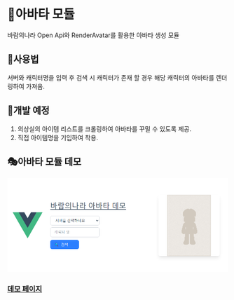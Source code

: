 # 🤴아바타 모듈

바람의나라 Open Api와 RenderAvatar를 활용한 아바타 생성 모듈

## 📑사용법

서버와 캐릭터명을 입력 후 검색 시 캐릭터가 존재 할 경우 해당 캐릭터의 아바타를 렌더링하여 가져옴.

## 🧪개발 예정

1. 의상실의 아이템 리스트를 크롤링하여 아바타를 꾸밀 수 있도록 제공.
2. 직접 아이템명을 기입하여 착용.

## 🎭아바타 모듈 데모
![alt text](demo_image.png)
### [데모 페이지](https://bardstale.github.io/avatar-module/ "아바타 모듈 깃헙 페이지")